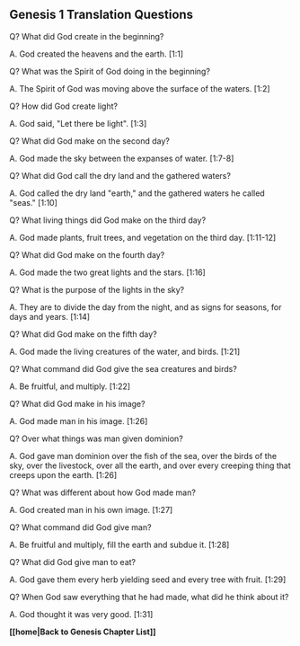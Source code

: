 ## Genesis 1 Translation Questions ##

Q? What did God create in the beginning?

A. God created the heavens and the earth. [1:1]

Q? What was the Spirit of God doing in the beginning?

A. The Spirit of God was moving above the surface of the waters. [1:2]

Q? How did God create light?

A. God said, "Let there be light". [1:3]

Q? What did God make on the second day?

A. God made the sky between the expanses of water. [1:7-8]

Q? What did God call the dry land and the gathered waters?

A. God called the dry land "earth," and the gathered waters he called "seas." [1:10]

Q? What living things did God make on the third day?

A. God made plants, fruit trees, and vegetation on the third day. [1:11-12]

Q? What did God make on the fourth day?

A. God made the two great lights and the stars. [1:16]

Q? What is the purpose of the lights in the sky?

A. They are to divide the day from the night, and as signs for seasons, for days and years. [1:14]

Q? What did God make on the fifth day?

A. God made the living creatures of the water, and birds. [1:21]

Q? What command did God give the sea creatures and birds?

A. Be fruitful, and multiply. [1:22]

Q? What did God make in his image?

A. God made man in his image. [1:26]

Q? Over what things was man given dominion?

A. God gave man dominion over the fish of the sea, over the birds of the sky, over the livestock, over all the earth, and over every creeping thing that creeps upon the earth. [1:26]

Q? What was different about how God made man?

A. God created man in his own image. [1:27]

Q? What command did God give man?

A. Be fruitful and multiply, fill the earth and subdue it. [1:28]

Q? What did God give man to eat?

A. God gave them every herb yielding seed and every tree with fruit. [1:29]

Q? When God saw everything that he had made, what did he think about it?

A. God thought it was very good. [1:31]

__[[home|Back to Genesis Chapter List]]__

